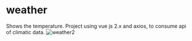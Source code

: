 # weather
Shows the temperature.
Project using vue js 2.x and axios, to consume api of climatic data.
![weather2](https://user-images.githubusercontent.com/58952630/117080171-afc77380-ad13-11eb-977d-a0c5fc5bf92b.png)
